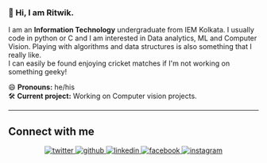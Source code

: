 ### 👋 Hi, I am Ritwik.
I am an **Information Technology** undergraduate from IEM Kolkata. I usually code in python or C and I am interested in Data analytics, ML and Computer Vision. Playing with algorithms and data structures is also something that I really like. <br>
I can easily be found enjoying cricket matches if I'm not working on something geeky!

😄 **Pronouns:** he/his <br/>
🛠️ **Current project:** Working on Computer vision projects.

----

## Connect with me  
<div align="center">
<a href="https://twitter.com/RitwikSingh11" target="_blank">
<img src=https://img.shields.io/badge/twitter-%2300acee.svg?&style=for-the-badge&logo=twitter&logoColor=white alt=twitter style="margin-bottom: 5px;" />
</a>
<a href="https://github.com/ritwiksingh21" target="_blank">
<img src=https://img.shields.io/badge/github-%2324292e.svg?&style=for-the-badge&logo=github&logoColor=white alt=github style="margin-bottom: 5px;" />
</a>
<a href="https://linkedin.com/in/ritwiksingh1" target="_blank">
<img src=https://img.shields.io/badge/linkedin-%231E77B5.svg?&style=for-the-badge&logo=linkedin&logoColor=white alt=linkedin style="margin-bottom: 5px;" />
</a>
<a href="https://www.facebook.com/ritwiksingh3" target="_blank">
<img src=https://img.shields.io/badge/facebook-%232E87FB.svg?&style=for-the-badge&logo=facebook&logoColor=white alt=facebook style="margin-bottom: 5px;" />
</a>
<a href="https://instagram.com/ritwix" target="_blank">
<img src=https://img.shields.io/badge/instagram-%23000000.svg?&style=for-the-badge&logo=instagram&logoColor=white alt=instagram style="margin-bottom: 5px;" />
</a>  
</div>  
  
